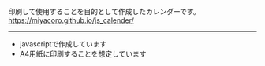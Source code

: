 印刷して使用することを目的として作成したカレンダーです。  
https://miyacoro.github.io/js_calender/

---
- javascriptで作成しています
- A4用紙に印刷することを想定しています

